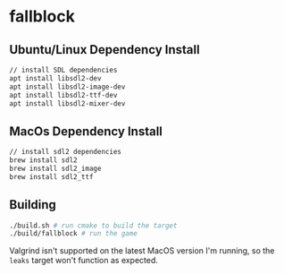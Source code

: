 # fallblock

## Ubuntu/Linux Dependency Install
```bash
// install SDL dependencies
apt install libsdl2-dev
apt install libsdl2-image-dev
apt install libsdl2-ttf-dev
apt install libsdl2-mixer-dev
```

## MacOs Dependency Install
```bash
// install sdl2 dependencies
brew install sdl2
brew install sdl2_image
brew install sdl2_ttf
```

## Building
```bash
./build.sh # run cmake to build the target
./build/fallblock # run the game
```

Valgrind isn't supported on the latest MacOS version I'm running, so the `leaks` target won't function as expected.